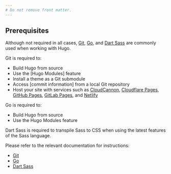```yaml
---
# Do not remove front matter.
---
```


## Prerequisites

Although not required in all cases, [Git], [Go], and [Dart Sass] are commonly used when working with Hugo.

Git is required to:

- Build Hugo from source
- Use the [Hugo Modules] feature
- Install a theme as a Git submodule
- Access [commit information] from a local Git repository
- Host your site with services such as [CloudCannon], [Cloudflare Pages], [GitHub Pages], [GitLab Pages], and [Netlify]

Go is required to:

- Build Hugo from source
- Use the Hugo Modules feature

Dart Sass is required to transpile Sass to CSS when using the latest features of the Sass language.

Please refer to the relevant documentation for  instructions:

- [Git][git install]
- [Go][go install]
- [Dart Sass][dart sass install]

[cloudcannon]: https://cloudcannon.com/
[cloudflare pages]: https://pages.cloudflare.com/
[dart sass install]: /hugo-pipes/transpile-sass-to-css/#dart-sass
[dart sass]: https://sass-lang.com/dart-sass
[git install]: https://git-scm.com/book/en/v2/Getting-Started-Installing-Git
[git]: https://git-scm.com/
[github pages]: https://pages.github.com/
[gitlab pages]: https://docs.gitlab.com/ee/user/project/pages/
[go install]: https://go.dev/doc/install
[go]: https://go.dev/
[netlify]: https://www.netlify.com/
